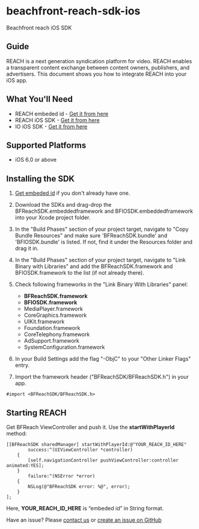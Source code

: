 # beachfront-reach-sdk-ios
Beachfront reach iOS SDK

## Guide

REACH is a next generation syndication platform for video. REACH enables a transparent content exchange between content owners, publishers, and advertisers. This document shows you how to integrate REACH into your iOS app.

## What You'll Need

* REACH embeded id - [Get it from here](http://www.beachfrontreach.com/)
* REACH iOS SDK - [Get it from here](https://github.com/beachfront/beachfront-reach-sdk-ios/tree/master/BFReachSDK.embeddedframework)
* IO iOS SDK - [Get it from here](https://github.com/beachfront/beachfront-io-ios-sdk)

## Supported Platforms
* iOS 6.0 or above

## Installing the SDK
1. [Get embeded id](http://www.beachfrontreach.com/) if you don't already have one.
2. Download the SDKs and drag-drop the BFReachSDK.embeddedframework and BFIOSDK.embeddedframework into your Xcode project folder. 
3. In the "Build Phases" section of your project target, navigate to "Copy Bundle Resources" and make sure 'BFReachSDK.bundle' and 'BFIOSDK.bundle' is listed. If not, find it under the Resources folder and drag it in.
4. In the "Build Phases" section of your project target, navigate to "Link Binary with Libraries" and add the BFReachSDK.framework and BFIOSDK.framework to the list (if not already there).
5. Check following frameworks in the "Link Binary With Libraries" panel:
	- **BFReachSDK.framework**
	- **BFIOSDK.framework**
	- MediaPlayer.framework
	- CoreGraphics.framework
	- UIKit.framework
	- Foundation.framework
	- CoreTelephony.framework
	- AdSupport.framework
	- SystemConfiguration.framework

6. In your Build Settings add the flag "-ObjC" to your "Other Linker Flags" entry.
7. Import the framework header ("BFReachSDK/BFReachSDK.h") in your app.
```
#import <BFReachSDK/BFReachSDK.h>
```

## Starting REACH
Get BFReach ViewController and push it. Use the **startWithPlayerId** method:

```
[[BFReachSDK sharedManager] startWithPlayerId:@"YOUR_REACH_ID_HERE" 
	    success:^(UIViewController *controller)
	{
	    [self.navigationController pushViewController:controller animated:YES]; 
    }
        failure:^(NSError *error)
    {
	    NSLog(@"BFReachSDK error: %@", error);
	}
];
```

Here, **YOUR_REACH_ID_HERE** is “embeded id” in String format.


Have an issue? Please [contact us](mailto:udit@beachfrontmedia.com) or [create an issue on GitHub](https://github.com/beachfront/beachfront-reach-sdk-ios/issues)